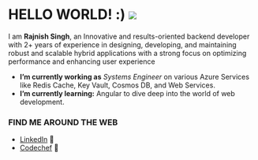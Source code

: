 # HELLO WORLD! :) ![](https://komarev.com/ghpvc/?username=rajnis09)

I am **Rajnish Singh**, an Innovative and results-oriented backend developer with 2+ years of experience in designing, developing, and maintaining robust and scalable hybrid applications with a strong focus on optimizing performance and enhancing user experience

* **I’m currently working as** *Systems Engineer* on various Azure Services like Redis Cache, Key Vault, Cosmos DB, and Web Services.
* **I’m currently learning:** Angular to dive deep into the world of web development.

<!--- ![Rajnish's github stats](https://github-readme-stats.vercel.app/api?username=rajnis09&count_private=true&show_icons=true) --->

### FIND ME AROUND THE WEB
* [LinkedIn](https://www.linkedin.com/in/rajnis09) :briefcase:
* [Codechef](https://www.codechef.com/users/rajnish09) :round_pushpin:
